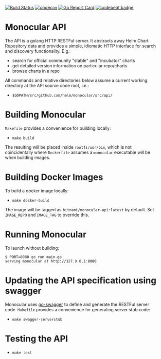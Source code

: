 [![Build Status](https://travis-ci.org/helm/monocular.svg?branch=master)](https://travis-ci.org/helm/monocular)
[![codecov](https://codecov.io/gh/helm/monocular/branch/master/graph/badge.svg)](https://codecov.io/gh/helm/monocular)
[![Go Report Card](https://goreportcard.com/badge/github.com/helm/monocular)](https://goreportcard.com/report/github.com/helm/monocular)
[![codebeat badge](https://codebeat.co/badges/2443005b-8e19-428a-8c67-14a2af60e7fd)](https://codebeat.co/projects/github-com-helm-monocular-master)

# Monocular API

The API is a golang HTTP RESTFul server. It abstracts away Helm Chart Repository data and provides a simple, idiomatic HTTP interface for search and discovery functionality. E.g.:

- search for official community "stable" and "incubator" charts
- get detailed version information on particular repo/charts
- browse charts in a repo

All commands and relative directories below assume a current working directory at the API source code root, i.e.:

- `$GOPATH/src/github.com/helm/monocular/src/api/`

# Building Monocular

`Makefile` provides a convenience for building locally:

- `make build`

The resulting will be placed inside `rootfs/usr/bin`, which is not coincidentally where `Dockerfile` assumes a `monocular` executable will be when building images.

# Building Docker Images

To build a docker image locally:

- `make docker-build`

The image will be tagged as `bitnami/monocular-api:latest` by default. Set `IMAGE_REPO` and `IMAGE_TAG` to override this.

# Running Monocular

To launch without building:
```
$ PORT=8080 go run main.go
serving monocular at http://127.0.0.1:8080
```

# Updating the API specification using swagger

Monocular uses [go-swagger](https://github.com/go-swagger/go-swagger) to define and generate the RESTFul server code. `Makefile` provides a convenience for generating server stub code:

- `make swagger-serverstub`

# Testing the API

- `make test`

